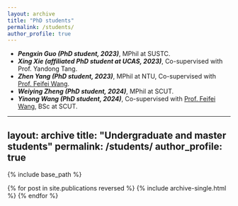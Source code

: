 ```yaml
---
layout: archive
title: "PhD students"
permalink: /students/
author_profile: true
---
```

- ***Pengxin Guo (PhD student, 2023)***, MPhil at SUSTC.
- ***Xing Xie (affiliated PhD student at UCAS, 2023)***, Co-supervised with Prof. Yandong Tang.
- ***Zhen Yang (PhD student, 2023)***, MPhil at NTU, Co-supervised with [Prof. Feifei Wang](https://www.eee.hku.hk/~ffwang/).
- ***Weiying Zheng (PhD student, 2024)***, MPhil at SCUT.
- ***Yinong Wang (PhD student, 2024)***,  Co-supervised with [Prof. Feifei Wang](https://www.eee.hku.hk/~ffwang/), BSc at SCUT.

---
layout: archive
title: "Undergraduate and master students"
permalink: /students/
author_profile: true
---

{% include base_path %}

{% for post in site.publications reversed %}
  {% include archive-single.html %}
{% endfor %}
